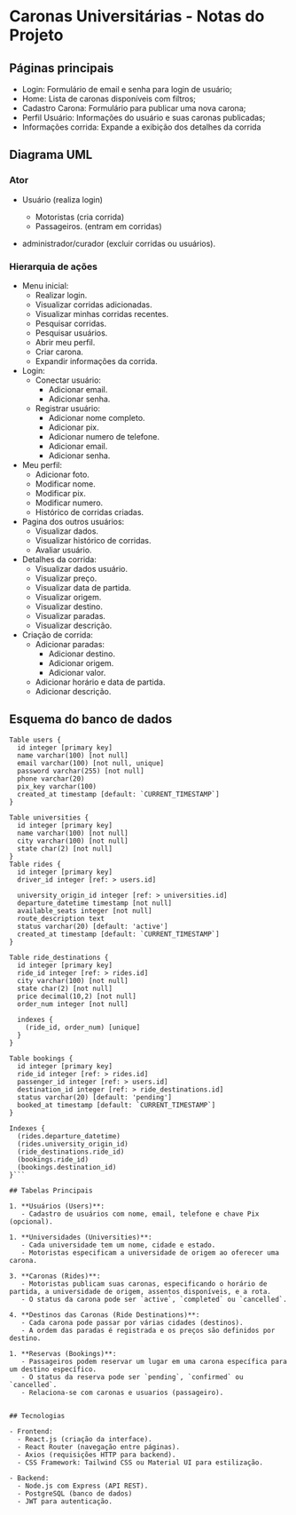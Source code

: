 # Caronas Universitárias - Notas do Projeto

## Páginas principais

- Login: Formulário de email e senha para login de usuário;
- Home: Lista de caronas disponíveis com filtros;
- Cadastro Carona: Formulário para publicar uma nova carona;
- Perfil Usuário: Informações do usuário e suas caronas publicadas;
- Informações corrida: Expande a exibição dos detalhes da corrida

## Diagrama UML

### Ator

- Usuário (realiza login)

  - Motoristas (cria corrida)
  - Passageiros. (entram em corridas)

- administrador/curador (excluir corridas ou usuários).

### Hierarquia de ações

- Menu inicial:
  - Realizar login.
  - Visualizar corridas adicionadas.
  - Visualizar minhas corridas recentes.
  - Pesquisar corridas.
  - Pesquisar usuários.
  - Abrir meu perfil.
  - Criar carona.
  - Expandir informações da corrida.
- Login:
  - Conectar usuário:
    - Adicionar email.
    - Adicionar senha.
  - Registrar usuário:
    - Adicionar nome completo.
    - Adicionar pix.
    - Adicionar numero de telefone.
    - Adicionar email.
    - Adicionar senha.
- Meu perfil:
  - Adicionar foto.
  - Modificar nome.
  - Modificar pix.
  - Modificar numero.
  - Histórico de corridas criadas.
- Pagina dos outros usuários:
  - Visualizar dados.
  - Visualizar histórico de corridas.
  - Avaliar usuário.
- Detalhes da corrida:
  - Visualizar dados usuário.
  - Visualizar preço.
  - Visualizar data de partida.
  - Visualizar origem.
  - Visualizar destino.
  - Visualizar paradas.
  - Visualizar descrição.
- Criação de corrida:
  - Adicionar paradas:
    - Adicionar destino.
    - Adicionar origem.
    - Adicionar valor.
  - Adicionar horário e data de partida.
  - Adicionar descrição.

## Esquema do banco de dados

```dbml
Table users {
  id integer [primary key]
  name varchar(100) [not null]
  email varchar(100) [not null, unique]
  password varchar(255) [not null]
  phone varchar(20)
  pix_key varchar(100)
  created_at timestamp [default: `CURRENT_TIMESTAMP`]
}

Table universities {
  id integer [primary key]
  name varchar(100) [not null]
  city varchar(100) [not null]
  state char(2) [not null]
}
Table rides {
  id integer [primary key]
  driver_id integer [ref: > users.id]

  university_origin_id integer [ref: > universities.id]
  departure_datetime timestamp [not null]
  available_seats integer [not null]
  route_description text
  status varchar(20) [default: 'active']
  created_at timestamp [default: `CURRENT_TIMESTAMP`]
}

Table ride_destinations {
  id integer [primary key]
  ride_id integer [ref: > rides.id]
  city varchar(100) [not null]
  state char(2) [not null]
  price decimal(10,2) [not null]
  order_num integer [not null]

  indexes {
    (ride_id, order_num) [unique]
  }
}

Table bookings {
  id integer [primary key]
  ride_id integer [ref: > rides.id]
  passenger_id integer [ref: > users.id]
  destination_id integer [ref: > ride_destinations.id]
  status varchar(20) [default: 'pending']
  booked_at timestamp [default: `CURRENT_TIMESTAMP`]
}

Indexes {
  (rides.departure_datetime)
  (rides.university_origin_id)
  (ride_destinations.ride_id)
  (bookings.ride_id)
  (bookings.destination_id)
}```

## Tabelas Principais

1. **Usuários (Users)**:
   - Cadastro de usuários com nome, email, telefone e chave Pix (opcional).

1. **Universidades (Universities)**:
   - Cada universidade tem um nome, cidade e estado.
   - Motoristas especificam a universidade de origem ao oferecer uma carona.

3. **Caronas (Rides)**:
   - Motoristas publicam suas caronas, especificando o horário de partida, a universidade de origem, assentos disponíveis, e a rota.
   - O status da carona pode ser `active`, `completed` ou `cancelled`.

4. **Destinos das Caronas (Ride Destinations)**:
   - Cada carona pode passar por várias cidades (destinos).
   - A ordem das paradas é registrada e os preços são definidos por destino.

1. **Reservas (Bookings)**:
   - Passageiros podem reservar um lugar em uma carona específica para um destino específico.
   - O status da reserva pode ser `pending`, `confirmed` ou `cancelled`.
   - Relaciona-se com caronas e usuarios (passageiro).


## Tecnologias

- Frontend:
  - React.js (criação da interface).
  - React Router (navegação entre páginas).
  - Axios (requisições HTTP para backend).
  - CSS Framework: Tailwind CSS ou Material UI para estilização.

- Backend:
  - Node.js com Express (API REST).
  - PostgreSQL (banco de dados)
  - JWT para autenticação.
